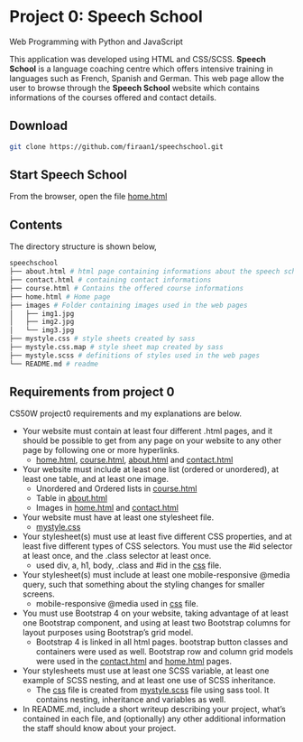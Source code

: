 # Project 0: **Speech School**

Web Programming with Python and JavaScript

This application was developed using HTML and CSS/SCSS.
**Speech School** is a language coaching centre which offers intensive training in languages such as French, Spanish and German. This web page allow the user to browse through the **Speech School** website which contains informations of the courses offered and contact details.

## Download
``` bash
git clone https://github.com/firaan1/speechschool.git
```

## Start **Speech School**
From the browser, open the file [home.html](./home.html)

## Contents
The directory structure is shown below,
``` bash
speechschool
├── about.html # html page containing informations about the speech school
├── contact.html # containing contact informations
├── course.html # Contains the offered course informations
├── home.html # Home page
├── images # Folder containing images used in the web pages
│   ├── img1.jpg
│   ├── img2.jpg
│   └── img3.jpg
├── mystyle.css # style sheets created by sass
├── mystyle.css.map # style sheet map created by sass
├── mystyle.scss # definitions of styles used in the web pages
└── README.md # readme
```

## Requirements from project 0
CS50W project0 requirements and my explanations are below.
* Your website must contain at least four different .html pages, and it should be possible to get from any page on your website to any other page by following one or more hyperlinks.
  - [home.html](./home.html), [course.html](./course.html), [about.html](./about.html) and [contact.html](./contact.html)
* Your website must include at least one list (ordered or unordered), at least one table, and at least one image.
  - Unordered and Ordered lists in [course.html](./course.html)
  - Table in [about.html](./about.html)
  - Images in [home.html](./home.html) and [contact.html](./contact.html)
* Your website must have at least one stylesheet file.
  - [mystyle.css](./mystyle.css)
* Your stylesheet(s) must use at least five different CSS properties, and at least five different types of CSS selectors. You must use the #id selector at least once, and the .class selector at least once.
  - used div, a, h1, body, .class and #id in the [css](./mystyle.css) file.
* Your stylesheet(s) must include at least one mobile-responsive @media query, such that something about the styling changes for smaller screens.
  - mobile-responsive @media used in [css](./mystyle.css) file.
* You must use Bootstrap 4 on your website, taking advantage of at least one Bootstrap component, and using at least two Bootstrap columns for layout purposes using Bootstrap’s grid model.
  - Bootstrap 4 is linked in all html pages. bootstrap button classes and containers were used as well. Bootstrap row and column grid models were used in the [contact.html](./contact.html) and [home.html](./home.html) pages.
* Your stylesheets must use at least one SCSS variable, at least one example of SCSS nesting, and at least one use of SCSS inheritance.
  - The [css](./mystyle.css) file is created from [mystyle.scss](./mystyle.scss) file using sass tool. It contains nesting, inheritance and variables as well.
* In README.md, include a short writeup describing your project, what’s contained in each file, and (optionally) any other additional information the staff should know about your project.
